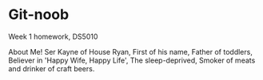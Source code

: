 # Git-noob
Week 1 homework, DS5010

About Me!
Ser Kayne of House Ryan, First of his name, Father of toddlers,
Believer in 'Happy Wife, Happy Life',
The sleep-deprived, Smoker of meats and drinker of craft beers.


